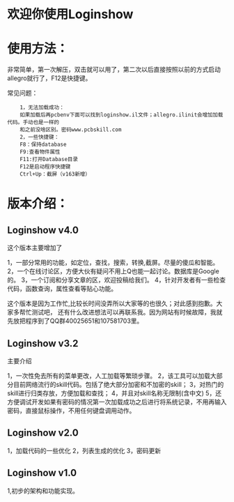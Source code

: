 # 欢迎你使用Loginshow

使用方法：
=====================================================================================================

非常简单，第一次解压，双击就可以用了，第二次以后直接按照以前的方式启动allegro就行了，F12是快捷键。

常见问题：
```
	1，无法加载成功：
	如果加载后再pcbenv下面可以找到loginshow.il文件；allegro.ilinit会增加加载代码。手动也是一样的
	和之前没啥区别。密码www.pcbskill.com
	2，一些快捷键：
	F8：保持database
	F9:查看物件属性
	F11:打开Database目录
	F12是启动程序快捷键
	Ctrl+Up：截屏（v163新增）
```
版本介绍：
=====================================================================================================
## Loginshow v4.0

这个版本主要增加了

1，一部分常用的功能，如定位，查找，搜索，转换,截屏。尽量的傻瓜和智能。
2，一个在线讨论区，方便大伙有疑问不用上Q也能一起讨论。数据库是Google的。
3，一个订阅和分享文章的区，欢迎投稿给我们。
4，针对开发者有一些检查代码，函数查询，属性查看等贴心功能。

这个版本是因为工作忙,比较长时间没弄所以大家等的也很久；对此感到抱歉。大家多帮忙测试吧，
还有什么改进想法可以再联系我。因为网站有时候故障，我就先放把程序到了QQ群40025651和107581703里。

## Loginshow v3.2

主要介绍

1，一次性免去所有的菜单更改，人工加载等繁琐步骤。
2，该工具可以加载大部分目前网络流行的skill代码。包括了绝大部分加密和不加密的skill； 
3，对热门的skill进行归类存放，方便加载和查找；
4，并且对skill名称无限制(含中文)
5，还方便调试开发如果有密码的情况第一次加载成功之后进行将系统记录，不用再输入密码，直接鼠标操作，不用任何键盘调用动作。 

## Loginshow v2.0

1，加载代码的一些优化
2，列表生成的优化
3，密码更新

## Loginshow v1.0

1,初步的架构和功能实现。
